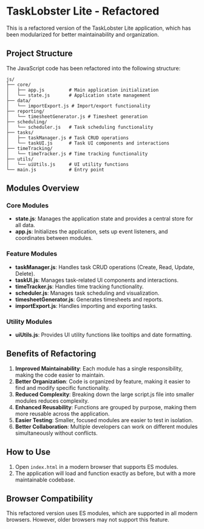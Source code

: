 # TaskLobster Lite - Refactored

This is a refactored version of the TaskLobster Lite application, which has been modularized for better maintainability and organization.

## Project Structure

The JavaScript code has been refactored into the following structure:

```
js/
├── core/
│   ├── app.js         # Main application initialization
│   └── state.js       # Application state management
├── data/
│   └── importExport.js # Import/export functionality
├── reporting/
│   └── timesheetGenerator.js # Timesheet generation
├── scheduling/
│   └── scheduler.js   # Task scheduling functionality
├── tasks/
│   ├── taskManager.js # Task CRUD operations
│   └── taskUI.js      # Task UI components and interactions
├── timeTracking/
│   └── timeTracker.js # Time tracking functionality
├── utils/
│   └── uiUtils.js     # UI utility functions
└── main.js            # Entry point
```

## Modules Overview

### Core Modules

- **state.js**: Manages the application state and provides a central store for all data.
- **app.js**: Initializes the application, sets up event listeners, and coordinates between modules.

### Feature Modules

- **taskManager.js**: Handles task CRUD operations (Create, Read, Update, Delete).
- **taskUI.js**: Manages task-related UI components and interactions.
- **timeTracker.js**: Handles time tracking functionality.
- **scheduler.js**: Manages task scheduling and visualization.
- **timesheetGenerator.js**: Generates timesheets and reports.
- **importExport.js**: Handles importing and exporting tasks.

### Utility Modules

- **uiUtils.js**: Provides UI utility functions like tooltips and date formatting.

## Benefits of Refactoring

1. **Improved Maintainability**: Each module has a single responsibility, making the code easier to maintain.
2. **Better Organization**: Code is organized by feature, making it easier to find and modify specific functionality.
3. **Reduced Complexity**: Breaking down the large script.js file into smaller modules reduces complexity.
4. **Enhanced Reusability**: Functions are grouped by purpose, making them more reusable across the application.
5. **Easier Testing**: Smaller, focused modules are easier to test in isolation.
6. **Better Collaboration**: Multiple developers can work on different modules simultaneously without conflicts.

## How to Use

1. Open `index.html` in a modern browser that supports ES modules.
2. The application will load and function exactly as before, but with a more maintainable codebase.

## Browser Compatibility

This refactored version uses ES modules, which are supported in all modern browsers. However, older browsers may not support this feature.
